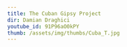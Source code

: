```yaml
---
title: The Cuban Gipsy Project
dir: Damian Draghici
youtube_id: 91P96aO0kPY
thumb: /assets/img/thumbs/Cuba_T.jpg
---
```


